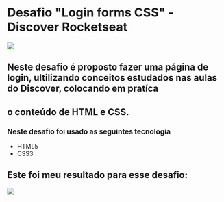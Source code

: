 # Desafio "Login forms CSS" - Discover Rocketseat

![](https://app.rocketseat.com.br/_next/image?url=%2Fassets%2Fimages%2Fdiscover%2Fchallenges%2Flogin-form-css.png&w=384&q=75)

## Neste desafio é proposto fazer uma página de login, ultilizando conceitos estudados nas aulas do Discover, colocando em pratíca
## o conteúdo de HTML e CSS.

### Neste desafio foi usado as seguintes tecnologia
- HTML5
- CSS3

## Este foi meu resultado para esse desafio:
![](https://jfilho-image.netlify.app/img-metatag.png)
